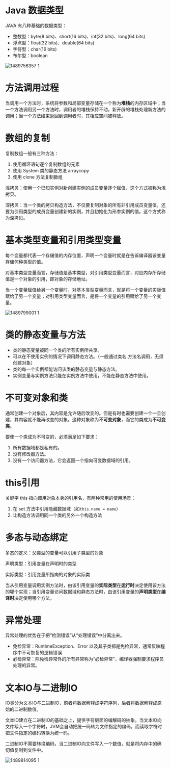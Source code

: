 # Java 数据类型

JAVA 有八种基础的数据类型：

- 整数型：byte(8 bits)、short(16 bits)、int(32 bits)、long(64 bits)
- 浮点型：float(32 bits)、double(64 bits)
- 字符型：char(16 bits)
- 布尔型：boolean

![1489756357 1](https://cloud.githubusercontent.com/assets/22606175/24044502/7e59520e-0b56-11e7-83d8-b1b2988d2a62.jpg)

# 方法调用过程

当调用一个方法时，系统将参数和局部变量存储在一个称为**堆栈**的内存区域中；当一个方法调用另一个方法时，调用者的堆栈保持不动，新开辟的堆栈处理新方法的调用；当一个方法结束返回到调用者时，其相应空间被释放。


# 数组的复制

复制数组一般有三种方法：
1. 使用循环语句逐个复制数组的元素
2. 使用 System 类的静态方法 arraycopy
3. 使用 clone 方法复制数组

浅拷贝：使用一个已知实例对新创建实例的成员变量逐个赋值，这个方式被称为浅拷贝。

深拷贝：当一个类的拷贝构造方法，不仅要复制对象的所有非引用成员变量值，还要为引用类型的成员变量创建新的实例，并且初始化为形参实例的值。这个方式称为深拷贝。

# 基本类型变量和引用类型变量

每个变量都代表一个存储值的内存位置，声明一个变量时就是在告诉编译器该变量存储何种类型的值。

对基本类型变量而言，存储值是基本类型，对引用类型变量而言，对应内存所存储值是一个对象的引用，即对象的存储地址。

当一个变量赋值给另一个变量时，对基本类型变量而言，就是将一个变量的实际值赋给了另一个变量；对引用类型变量而言，是将一个变量的引用赋给了另一个变量。

![1489799001 1](https://cloud.githubusercontent.com/assets/22606175/24067589/c2dde04e-0bb9-11e7-944e-0a2fafcbe3f0.jpg)

# 类的静态变量与方法

- 类的静态变量被同一个类的所有实例所共享。
- 可以在不使用实例的情况下调用静态方法。（一般通过类名.方法名调用，无须创建对象）
- 类的每一个实例都能访问该类的静态变量与静态方法。
- 实例变量与实例方法只能在实例方法中使用，不能在静态方法中使用。

# 不可变对象和类

通常创建一个对象后，其内容是允许随后改变的。但是有时也需要创建一个一旦创建，其内容就不能再改变的对象。这种对象称为**不可变对象**，而它的类成为**不可变类**。

要使一个类成为不可变的，必须满足如下要求：

1. 所有数据域都是私有的。
2. 没有修改器方法。
3. 没有一个访问器方法，它会返回一个指向可变数据域的引用。

# this引用

关键字 this 指向调用对象本身的引用名，有两种常用的使用场景：

1. 在 set 方法中引用隐藏数据域（如`this.name = name`）
2. 让构造方法调用同一个类的另外一个构造方法

# 多态与动态绑定

多态的定义：父类型的变量可以引用子类型的对象

声明类型：引用变量在声明时的类型

实际类型：引用变量所指向的对象的实际类

当从引用变量调用实例方法时，由该引用变量的**实际类型**在**运行时**决定使用该方法的哪个实现；当引用变量访问数据域和静态方法时，由该引用变量的**声明类型**在**编译时**决定使用哪个方法。

# 异常处理

异常处理的优势在于把“检测错误”从“处理错误”中分离出来。

- 免检异常：RuntimeException、Error 以及其子类都是免检异常，通常反映程序中不可恢复的逻辑错误
- 必检异常：除免检异常外的所有异常称为“必检异常”，编译器强制要求程序员处理的异常。

# 文本IO与二进制IO

IO类分为文本IO与二进制IO，前者将数据解释成字符序列，后者将数据解释成原始的二进制数值。

文本IO建立在二进制IO的基础之上，提供字符层面的编解码的抽象。当文本IO向文件写入一个字符时，JVM会自动把统一码转为文件指定的编码，而读取字符时把文件指定的编码转换为统一码。

二进制IO不需要转换编码，当二进制IO向文件写入一个数值，就是将内存中的确切值复制到文件中。

![1489814095 1](https://cloud.githubusercontent.com/assets/22606175/24069192/e5da3f8e-0bdc-11e7-995c-f499aaa189cf.jpg)


